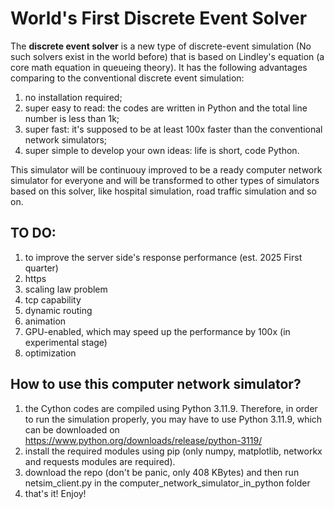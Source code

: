 # World's First Discrete Event Solver

The **discrete event solver** is a new type of discrete-event simulation (No such solvers exist in the world before) that is based on Lindley's equation (a core math equation in queueing theory). It has the following advantages comparing to the conventional discrete event simulation:

1. no installation required;
2. super easy to read: the codes are written in Python and the total line number is less than 1k;
3. super fast: it's supposed to be at least 100x faster than the conventional network simulators;
4. super simple to develop your own ideas: life is short, code Python.

This simulator will be continuouy improved to be a ready computer network simulator for everyone and will be transformed to other types of simulators based on this solver, like hospital simulation, road traffic simulation and so on.

## TO DO:
1. to improve the server side's response performance (est. 2025 First quarter)
2. https
3. scaling law problem
4. tcp capability
5. dynamic routing
6. animation
7. GPU-enabled, which may speed up the performance by 100x (in experimental stage)
8. optimization

## How to use this computer network simulator?
1. the Cython codes are compiled using Python 3.11.9. Therefore, in order to run the simulation properly, you may have to use Python 3.11.9, which can be downloaded on https://www.python.org/downloads/release/python-3119/
2. install the required modules using pip (only numpy, matplotlib, networkx and requests modules are required).
3. download the repo (don't be panic, only 408 KBytes) and then run netsim_client.py in the computer_network_simulator_in_python folder
4. that's it! Enjoy!
